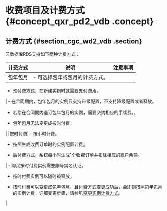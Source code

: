 # 收费项目及计费方式 {#concept_qxr_pd2_vdb .concept}

## 计费方式 {#section_cgc_wd2_vdb .section}

云数据库RDS支持如下两种计费方式：

|计费方式|说明|注意事项|
|----|--|----|
|包年包月| -   可选择包年或包月的计费方式。

-   预付费方式，在新建实例时就需要支付费用。

 | -   在合同期内，包年包月的实例只支持升级配置，不支持降级配置或者释放。

-   若您在合同期内退订包年包月的实例，需要交纳相应的手续费。。

-   包年包月无法变更成按时付费。

 |
|按时付费| -   按小时计费。

-   按照生成收费订单时的实例配置计费。

-   后付费方式，系统每小时生成1个收费订单并扣除相应的账户余额。

 | -   购买按时付费实例需要账号实名认证。

-   按时付费实例可以随时被释放。

-   按时付费可以变更成包年包月，且付费方式变更成功后，会即刻按照包年包月的实例计费。详细变更步骤，请参见[变更实例计费方式](../intl.zh-CN/用户指南/实例管理/变更实例计费方式.md#)。

 |

